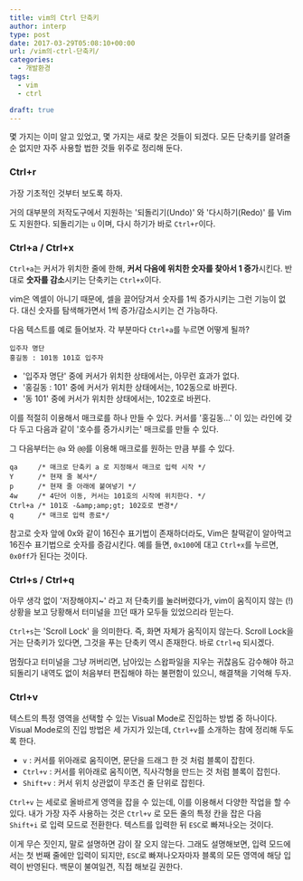 ```yaml
---
title: vim의 Ctrl 단축키
author: interp
type: post
date: 2017-03-29T05:08:10+00:00
url: /vim의-ctrl-단축키/
categories:
  - 개발환경
tags:
  - vim
  - ctrl

draft: true
---
```

몇 가지는 이미 알고 있었고, 몇 가지는 새로 찾은 것들이 되겠다. 모든 단축키를 알려줄 순 없지만 자주 사용할 법한 것들 위주로 정리해 둔다.

### Ctrl+r

가장 기초적인 것부터 보도록 하자.

거의 대부분의 저작도구에서 지원하는 '되돌리기(Undo)' 와 '다시하기(Redo)' 를 Vim 도 지원한다. 되돌리기는 `u` 이며, 다시 하기가 바로 `Ctrl+r`이다.

### Ctrl+a / Ctrl+x

`Ctrl+a`는 커서가 위치한 줄에 한해, **커서 다음에 위치한 숫자를 찾아서 1 증가**시킨다. 반대로 **숫자를 감소**시키는 단축키는 `Ctrl+x`이다.

vim은 엑셀이 아니기 때문에, 셀을 끌어당겨서 숫자를 1씩 증가시키는 그런 기능이 없다. 대신 숫자를 탐색해가면서 1씩 증가/감소시키는 건 가능하다.

다음 텍스트를 예로 들어보자. 각 부분마다 `Ctrl+a`를 누르면 어떻게 될까?

```
입주자 명단
홍길동 : 101동 101호 입주자
```

  * '입주자 명단' 중에 커서가 위치한 상태에서는, 아무런 효과가 없다.
  * '홍길동 : 101' 중에 커서가 위치한 상태에서는, 102동으로 바뀐다.
  * '동 101' 중에 커서가 위치한 상태에서는, 102호로 바뀐다.

이를 적절히 이용해서 매크로를 하나 만들 수 있다. 커서를 '홍길동&#8230;' 이 있는 라인에 갖다 두고 다음과 같이 '호수를 증가시키는' 매크로를 만들 수 있다.

그 다음부터는 `@a` 와 `@@`를 이용해 매크로를 원하는 만큼 부를 수 있다.

```
qa     /* 매크로 단축키 a 로 지정해서 매크로 입력 시작 */
Y      /* 현재 줄 복사*/
p      /* 현재 줄 아래에 붙여넣기 */
4w     /* 4단어 이동, 커서는 101호의 시작에 위치한다. */
Ctrl+a /* 101호 -&amp;amp;gt; 102호로 변경*/
q      /* 매크로 입력 종료*/
```

참고로 숫자 앞에 0x와 같이 16진수 표기법이 존재하더라도, Vim은 찰떡같이 알아먹고 16진수 표기법으로 숫자를 증감시킨다. 예를 들면, `0x100`에 대고 `Ctrl+x`를 누르면, `0x0ff`가 된다는 것이다.

### Ctrl+s / Ctrl+q

아무 생각 없이 '저장해야지~' 라고 저 단축키를 눌러버렸다가, vim이 움직이지 않는 (!) 상황을 보고 당황해서 터미널을 끄던 때가 모두들 있었으리라 믿는다.

`Ctrl+s`는 'Scroll Lock' 을 의미한다. 즉, 화면 자체가 움직이지 않는다. Scroll Lock을 거는 단축키가 있다면, 그것을 푸는 단축키 역시 존재한다. 바로 `Ctrl+q` 되시겠다.

멈췄다고 터미널을 그냥 꺼버리면, 남아있는 스왑파일을 지우는 귀찮음도 감수해야 하고 되돌리기 내역도 없이 처음부터 편집해야 하는 불편함이 있으니, 해결책을 기억해 두자.

### Ctrl+v

텍스트의 특정 영역을 선택할 수 있는 Visual Mode로 진입하는 방법 중 하나이다. Visual Mode로의 진입 방법은 세 가지가 있는데, `Ctrl+v`를 소개하는 참에 정리해 두도록 한다.

  * `v` : 커서를 위아래로 움직이면, 문단을 드래그 한 것 처럼 블록이 잡힌다.
  * `Ctrl+v` : 커서를 위아래로 움직이면, 직사각형을 만드는 것 처럼 블록이 잡힌다.
  * `Shift+v` : 커서 위치 상관없이 무조건 줄 단위로 잡힌다.

`Ctrl+v` 는 세로로 올바르게 영역을 잡을 수 있는데, 이를 이용해서 다양한 작업을 할 수 있다. 내가 가장 자주 사용하는 것은 `Ctrl+v` 로 모든 줄의 특정 칸을 잡은 다음 `Shift+i` 로 입력 모드로 전환한다. 텍스트를 입력한 뒤 `ESC`로 빠져나오는 것이다.

이게 무슨 짓인지, 말로 설명하면 감이 잘 오지 않는다. 그래도 설명해보면, 입력 모드에서는 첫 번째 줄에만 입력이 되지만, `ESC`로 빠져나오자마자 블록의 모든 영역에 해당 입력이 반영된다. 백문이 불여일견, 직접 해보길 권한다.
